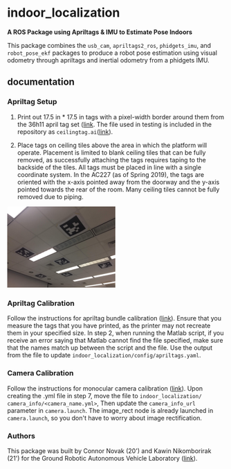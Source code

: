 # indoor_localization
**A ROS Package using Apriltags & IMU to Estimate Pose Indoors**

This package combines the `usb_cam`, `apriltags2_ros`, `phidgets_imu`, and
`robot_pose_ekf` packages to produce a robot pose estimation using visual
odometry through apriltags and inertial odometry from a phidgets IMU.

## documentation

### Apriltag Setup

1. Print out 17.5 in * 17.5 in tags with a pixel-width border around them from the 36h11 april tag set ([link](https://github.com/AprilRobotics/apriltag-imgs). The file used in testing is included in the repository as `ceilingtag.ai`([link](https://github.com/olinrobotics/indoor_localization/blob/master/ceilingtag.ai)).

2. Place tags on ceiling tiles above the area in which the platform will operate. Placement is limited to blank ceiling tiles that can be fully removed, as successfully attaching the tags requires taping to the backside of the tiles. All tags must be placed in line with a single coordinate system. In the AC227 (as of Spring 2019), the tags are oriented with the x-axis pointed away from the doorway and the y-axis pointed towards the rear of the room. Many ceiling tiles cannot be fully removed due to piping.
<img src="https://github.com/olinrobotics/learning-resources/blob/kalman/kalman_filter/images/full_tags.jpg" width=250/>

### Apriltag Calibration

Follow the instructions for apriltag bundle calibration ([link](http://wiki.ros.org/apriltags2_ros/Tutorials/Bundle%20calibration)). Ensure that you measure the tags that you have printed, as the printer may not recreate them in your specified size. In step 2, when running the Matlab script, if you receive an error saying that Matlab cannot find the file specified, make sure that the names match up between the script and the file. Use the output from the file to update `indoor_localization/config/apriltags.yaml`.

### Camera Calibration

Follow the instructions for monocular camera calibration
([link](http://wiki.ros.org/camera_calibration/Tutorials/MonocularCalibration)).
Upon creating the .yml file in step 7, move the file to `indoor_localization/
camera_info/<camera_name.yml>`, Then update the `camera_info_url` parameter in
`camera.launch`. The image_rect node is already launched in `camera.launch`, so
you don't have to worry about image rectification.

### Authors

This package was built by Connor Novak (20') and Kawin Nikomborirak (21') for
the Ground Robotic Autonomous Vehicle Laboratory
([link](https://github.com/olinrobotics/gravl/wiki)).
